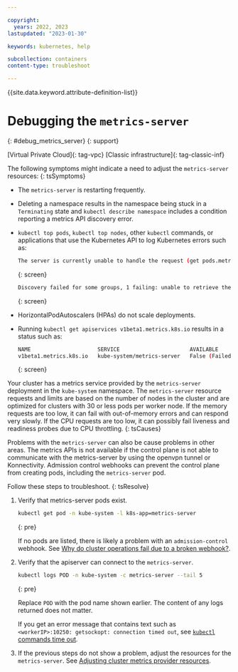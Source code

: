 ```yaml
---

copyright:
  years: 2022, 2023
lastupdated: "2023-01-30"

keywords: kubernetes, help

subcollection: containers
content-type: troubleshoot

---
```


{{site.data.keyword.attribute-definition-list}}





# Debugging the `metrics-server`
{: #debug_metrics_server}
{: support}

[Virtual Private Cloud]{: tag-vpc} [Classic infrastructure]{: tag-classic-inf}

The following symptoms might indicate a need to adjust the `metrics-server` resources:
{: tsSymptoms}

- The `metrics-server` is restarting frequently.

- Deleting a namespace results in the namespace being stuck in a `Terminating` state and `kubectl describe namespace` includes a condition reporting a metrics API discovery error.

- `kubectl top pods`, `kubectl top nodes`, other `kubectl` commands, or applications that use the Kubernetes API to log Kubernetes errors such as:

    ```sh
    The server is currently unable to handle the request (get pods.metrics.k8s.io)
    ```
    {: screen}
    
    ```sh
    Discovery failed for some groups, 1 failing: unable to retrieve the complete list of server APIs: metrics.k8s.io/v1beta1: the server is currently unable to handle the request
    ```
    {: screen}

- HorizontalPodAutoscalers (HPAs) do not scale deployments.

- Running `kubectl get apiservices v1beta1.metrics.k8s.io` results in a status such as:

    ```sh
    NAME                     SERVICE                      AVAILABLE                      AGE
    v1beta1.metrics.k8s.io   kube-system/metrics-server   False (FailedDiscoveryCheck)   139d
    ```
    {: screen}

Your cluster has a metrics service provided by the `metrics-server` deployment in the `kube-system` namespace. The `metrics-server` resource requests and limits are based on the number of nodes in the cluster and are optimized for clusters with 30 or less pods per worker node. If the memory requests are too low, it can fail with out-of-memory errors and can respond very slowly. If the CPU requests are too low, it can possibly fail liveness and readiness probes due to CPU throttling.
{: tsCauses}

Problems with the `metrics-server` can also be cause problems in other areas. The metrics APIs is not available if the control plane is not able to communicate with the metrics-server by using the openvpn tunnel or Konnectivity. Admission control webhooks can prevent the control plane from creating pods, including the `metrics-server` pod.

Follow these steps to troubleshoot.
{: tsResolve}

1. Verify that metrics-server pods exist.
    ```sh
    kubectl get pod -n kube-system -l k8s-app=metrics-server
    ```
    {: pre}

   If no pods are listed, there is likely a problem with an `admission-control` webhook. See [Why do cluster operations fail due to a broken webhook?](/docs/containers?topic=containers-webhooks_update).

2. Verify that the apiserver can connect to the `metrics-server`.
    ```sh
    kubectl logs POD -n kube-system -c metrics-server --tail 5
    ```
    {: pre}

    Replace `POD` with the pod name shown earlier. The content of any logs returned does not matter.
  
    If you get an error message that contains text such as `<workerIP>:10250: getsockopt: connection timed out`, see [`kubectl` commands time out](/docs/containers?topic=containers-ts_clis#exec_logs_fail).
  
3. If the previous steps do not show a problem, adjust the resources for the `metrics-server`. See [Adjusting cluster metrics provider resources](/docs/containers?topic=containers-kernel#metrics).
